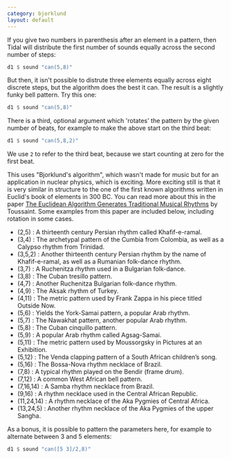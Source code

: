 ```yaml
---
category: bjorklund 
layout: default
---
```


If you give two numbers in parenthesis after an element in a pattern, then Tidal will
distribute the first number of sounds equally across the second number of steps:

```haskell
d1 $ sound "can(5,8)"
```

But then, it isn't possible to distrute three elements equally across eight discrete steps, but the
algorithm does the best it can. The result is a slightly funky bell pattern. Try this one:

```haskell
d1 $ sound "can(5,8)"
```

There is a third, optional argument which 'rotates' the pattern by the given number of beats, for example to make the above start on the third beat:

```haskell
d1 $ sound "can(5,8,2)"
```

We use `2` to refer to the third beat, because we start counting at zero for the first beat.

This uses "Bjorklund's algorithm", which wasn't made for music but for an application in nuclear physics, which is exciting. More exciting still is that it is very similar in structure to the one of the first known algorithms written in Euclid's book of elements in 300 BC. You can read more about this in the paper [The Euclidean Algorithm Generates Traditional Musical Rhythms](http://cgm.cs.mcgill.ca/~godfried/publications/banff.pdf) by Toussaint. Some examples from this paper are included below, including rotation in some cases.

- (2,5) : A thirteenth century Persian rhythm called Khafif-e-ramal.
- (3,4) : The archetypal pattern of the Cumbia from Colombia, as well as a Calypso rhythm from Trinidad.
- (3,5,2) : Another thirteenth century Persian rhythm by the name of Khafif-e-ramal, as well as a Rumanian folk-dance rhythm. 
- (3,7) : A Ruchenitza rhythm used in a Bulgarian folk-dance. 
- (3,8) : The Cuban tresillo pattern. 
- (4,7) : Another Ruchenitza Bulgarian folk-dance rhythm. 
- (4,9) : The Aksak rhythm of Turkey. 
- (4,11) : The metric pattern used by Frank Zappa in his piece titled Outside Now. 
- (5,6) : Yields the York-Samai pattern, a popular Arab rhythm. 
- (5,7) : The Nawakhat pattern, another popular Arab rhythm. 
- (5,8) : The Cuban cinquillo pattern. 
- (5,9) : A popular Arab rhythm called Agsag-Samai. 
- (5,11) : The metric pattern used by Moussorgsky in Pictures at an Exhibition. 
- (5,12) : The Venda clapping pattern of a South African children’s song. 
- (5,16) : The Bossa-Nova rhythm necklace of Brazil. 
- (7,8) : A typical rhythm played on the Bendir (frame drum). 
- (7,12) : A common West African bell pattern.  
- (7,16,14) : A Samba rhythm necklace from Brazil.
- (9,16) : A rhythm necklace used in the Central African Republic.  
- (11,24,14) : A rhythm necklace of the Aka Pygmies of Central Africa. 
- (13,24,5) : Another rhythm necklace of the Aka Pygmies of the upper Sangha. 

As a bonus, it is possible to pattern the parameters here, for example to alternate between 
3 and 5 elements:

```haskell
d1 $ sound "can([5 3]/2,8)"
```
